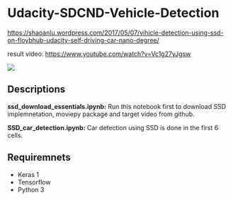# Udacity-SDCND-Vehicle-Detection

https://shaoanlu.wordpress.com/2017/05/07/vihicle-detection-using-ssd-on-floybhub-udacity-self-driving-car-nano-degree/


result video: https://www.youtube.com/watch?v=Vc1g27yJgsw

![](https://github.com/shaoanlu/Udacity-SDCND-Vehicle-Detection/raw/master/result.gif)

## Descriptions

**ssd_download_essentials.ipynb:** Run this notebook first to download SSD implemnetation, moviepy package and target video from github.

**SSD_car_detection.ipynb:** Car detection using SSD is done in the first 6 cells.

## Requiremnets

* Keras 1
* Tensorflow
* Python 3
